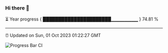 ### Hi there 👋

⏳ Year progress { ██████████████████████▁▁▁▁▁▁▁▁ } 74.81 %

---

⏰ Updated on Sun, 01 Oct 2023 01:22:27 GMT

![Progress Bar CI](https://github.com/ZhaoGui/ZhaoGui/workflows/Progress%20Bar%20CI/badge.svg)
